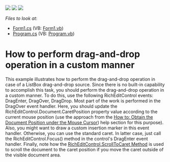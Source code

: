 <!-- default badges list -->
![](https://img.shields.io/endpoint?url=https://codecentral.devexpress.com/api/v1/VersionRange/128610939/12.1.4%2B)
[![](https://img.shields.io/badge/Open_in_DevExpress_Support_Center-FF7200?style=flat-square&logo=DevExpress&logoColor=white)](https://supportcenter.devexpress.com/ticket/details/E2943)
[![](https://img.shields.io/badge/📖_How_to_use_DevExpress_Examples-e9f6fc?style=flat-square)](https://docs.devexpress.com/GeneralInformation/403183)
<!-- default badges end -->
<!-- default file list -->
*Files to look at*:

* [Form1.cs](./CS/Form1.cs) (VB: [Form1.vb](./VB/Form1.vb))
* [Program.cs](./CS/Program.cs) (VB: [Program.vb](./VB/Program.vb))
<!-- default file list end -->
# How to perform drag-and-drop operation in a custom manner


<p>This example illustrates how to perform the drag-and-drop operation in case of a ListBox drag-and-drop source. Since there is no built-in capability to accomplish this task, you should perform the drag-and-drop operation in a custom manner. To do this, use the following RichEditControl events: DragEnter, DragOver, DragDrop. Most part of the work is performed in the DragOver event handler. Here, you should update the RichEditControl.Document.CaretPosition property value according to the current mouse position (use the approach from the <a href="http://documentation.devexpress.com/#WindowsForms/CustomDocument6012"><u>How to: Obtain the Document Position under the Mouse Cursor</u></a>) help section for this purpose). Also, you might want to draw a custom insertion marker in this event handler. Otherwise, you can use the standard caret. In latter case, just call the RichEditControl.Focus() method in the control's DragEnter event handler. Finally, note how the <a href="http://documentation.devexpress.com/#WindowsForms/DevExpressXtraRichEditRichEditControl_ScrollToCarettopic"><u>RichEditControl.ScrollToCaret Method</u></a> is used to scroll the document to the caret position if you move the caret outside of the visible document area. </p>

<br/>


